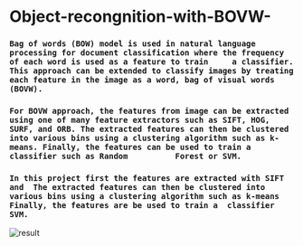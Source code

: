 #  Object-recongnition-with-BOVW-
###  `Bag of words (BOW) model is used in natural language processing for document classification where the frequency of each word is used as a feature to train     a classifier. This approach can be extended to classify images by treating each feature in the image as a word, bag of visual words (BOVW).`

### `For BOVW approach, the features from image can be extracted using one of many feature extractors such as SIFT, HOG, SURF, and ORB. The extracted features can then be clustered into various bins using a clustering algorithm such as k-means. Finally, the features can be used to train a classifier such as Random          Forest or SVM.`

### `In this project first the features are extracted with SIFT and  The extracted features can then be clustered into various bins using a clustering algorithm such as k-means  Finally, the features are be used to train a  classifier  SVM.`

![result](https://user-images.githubusercontent.com/98689629/210064707-a3622e9b-8c86-46c3-9ddb-afcd893b1728.png)
